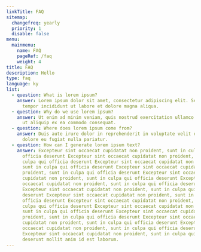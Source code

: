 ```yaml
---
linkTitle: FAQ
sitemap:
  changefreq: yearly
  priority: 1
  disable: false
menu:
  mainmenu:
    name: FAQ
    pageRef: /faq
    weight: 4
title: FAQ
description: Hello
type: faq
language: ky
list:
  - question: What is lorem ipsum?
    answer: Lorem ipsum dolor sit amet, consectetur adipiscing elit. Sed do eiusmod
      tempor incididunt ut labore et dolore magna aliqua.
  - question: Why do we use lorem ipsum?
    answer: Ut enim ad minim veniam, quis nostrud exercitation ullamco laboris nisi
      ut aliquip ex ea commodo consequat.
  - question: Where does lorem ipsum come from?
    answer: Duis aute irure dolor in reprehenderit in voluptate velit esse cillum
      dolore eu fugiat nulla pariatur.
  - question: How can I generate lorem ipsum text?
    answer: Excepteur sint occaecat cupidatat non proident, sunt in culpa qui
      officia deserunt Excepteur sint occaecat cupidatat non proident, sunt in
      culpa qui officia deserunt Excepteur sint occaecat cupidatat non proident,
      sunt in culpa qui officia deserunt Excepteur sint occaecat cupidatat non
      proident, sunt in culpa qui officia deserunt Excepteur sint occaecat
      cupidatat non proident, sunt in culpa qui officia deserunt Excepteur sint
      occaecat cupidatat non proident, sunt in culpa qui officia deserunt
      Excepteur sint occaecat cupidatat non proident, sunt in culpa qui officia
      deserunt Excepteur sint occaecat cupidatat non proident, sunt in culpa qui
      officia deserunt Excepteur sint occaecat cupidatat non proident, sunt in
      culpa qui officia deserunt Excepteur sint occaecat cupidatat non proident,
      sunt in culpa qui officia deserunt Excepteur sint occaecat cupidatat non
      proident, sunt in culpa qui officia deserunt Excepteur sint occaecat
      cupidatat non proident, sunt in culpa qui officia deserunt Excepteur sint
      occaecat cupidatat non proident, sunt in culpa qui officia deserunt
      Excepteur sint occaecat cupidatat non proident, sunt in culpa qui officia
      deserunt mollit anim id est laborum.
---
```

